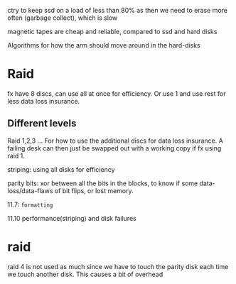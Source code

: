 ctry to keep ssd on a load of less than 80% as then we need to erase more often (garbage collect), which is slow

magnetic tapes are cheap and reliable, compared to ssd and hard disks

Algorithms for how the arm should move around in the hard-disks

# Raid
fx have 8 discs, can use all at once for efficiency. Or use 1 and use rest for less data loss insurance. 
## Different levels
Raid 1,2,3 ... For how to use the additional discs for data loss  insurance. A failing desk can then just be swapped out with a working copy if fx using raid 1.

striping: using all disks for efficiency 

parity bits: xor between all the bits in the blocks, to know if some data-loss/data-flaws of bit flips, or lost memory.

11.7: `formatting`

11.10 performance(striping) and disk failures

# raid
raid 4 is not used as much since we have to touch the parity disk each time we touch another disk. This causes a bit of overhead

